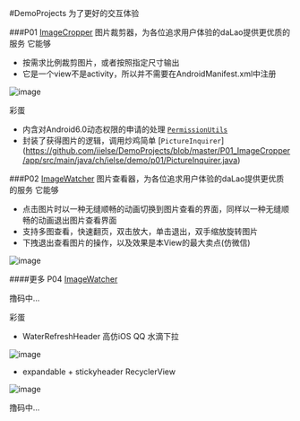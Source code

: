 #DemoProjects
为了更好的交互体验

###P01 [ImageCropper](https://github.com/iielse/DemoProjects/tree/master/P01_ImageCropper)
图片裁剪器，为各位追求用户体验的daLao提供更优质的服务
它能够
* 按需求比例裁剪图片，或者按照指定尺寸输出
* 它是一个view不是activity，所以并不需要在AndroidManifest.xml中注册

![image](https://github.com/iielse/DemoProjects/blob/master/P01_ImageCropper/previews/111.gif)

彩蛋
* 内含对Android6.0动态权限的申请的处理 
[`PermissionUtils`](https://github.com/iielse/DemoProjects/blob/master/P01_ImageCropper/app/src/main/java/ch/ielse/demo/p01/PermissionUtils.java)
* 封装了获得图片的逻辑，调用炒鸡简单
[`PictureInquirer`]
(https://github.com/iielse/DemoProjects/blob/master/P01_ImageCropper/app/src/main/java/ch/ielse/demo/p01/PictureInquirer.java)

###P02 [ImageWatcher](https://github.com/iielse/DemoProjects/tree/master/P02_ImageWatcher)
图片查看器，为各位追求用户体验的daLao提供更优质的服务 它能够
* 点击图片时以一种无缝顺畅的动画切换到图片查看的界面，同样以一种无缝顺畅的动画退出图片查看界面 
* 支持多图查看，快速翻页，双击放大，单击退出，双手缩放旋转图片 
* 下拽退出查看图片的操作，以及效果是本View的最大卖点(仿微信)

![image](https://github.com/iielse/DemoProjects/blob/master/P02_ImageWatcher/previews/111.gif)


####更多
P04 [ImageWatcher](https://github.com/iielse/DemoProjects/tree/master/P04_TitleAndPager)

撸码中...

彩蛋
* WaterRefreshHeader 高仿iOS QQ 水滴下拉


![image](https://github.com/iielse/DemoProjects/blob/master/P04_TitleAndPager/previews/222.gif)


* expandable + stickyheader RecyclerView 


![image](https://github.com/iielse/DemoProjects/blob/master/P04_TitleAndPager/previews/333.gif)


撸码中...
